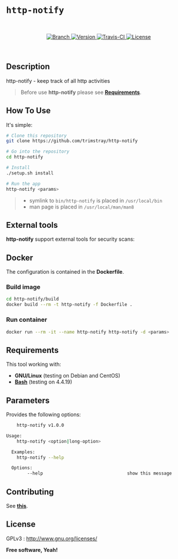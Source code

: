 # `http-notify`

<br>

<p align="center">
  <a href="https://img.shields.io/badge/Branch-master-green.svg">
    <img src="https://img.shields.io/badge/Branch-master-green.svg"
        alt="Branch">
  </a>
  <a href="https://img.shields.io/badge/Version-v1.0.0-lightgrey.svg">
    <img src="https://img.shields.io/badge/Version-v1.0.0-lightgrey.svg"
        alt="Version">
  </a>
  <a href="https://github.com/trimstray/http-notify">
    <img src="https://github.com/trimstray/http-notify.svg?branch=master"
        alt="Travis-CI">
  </a>
  <a href="http://www.gnu.org/licenses/">
    <img src="https://img.shields.io/badge/license-GNU-blue.svg"
        alt="License">
  </a>
</p>

<br>

## Description

http-notify - keep track of all http activities

  > Before use **http-notify** please see **[Requirements](#requirements)**.

## How To Use

It's simple:

```bash
# Clone this repository
git clone https://github.com/trimstray/http-notify

# Go into the repository
cd http-notify

# Install
./setup.sh install

# Run the app
http-notify <params>
```

> * symlink to `bin/http-notify` is placed in `/usr/local/bin`
> * man page is placed in `/usr/local/man/man8`

## External tools

**http-notify** support external tools for security scans:

## Docker

The configuration is contained in the **Dockerfile**.

### Build image

```bash
cd http-notify/build
docker build --rm -t http-notify -f Dockerfile .
```

### Run container

```bash
docker run --rm -it --name http-notify http-notify -d <params>
```

## Requirements

This tool working with:

- **GNU/Linux** (testing on Debian and CentOS)
- **[Bash](https://www.gnu.org/software/bash/)** (testing on 4.4.19)

## Parameters

Provides the following options:

```bash
    http-notify v1.0.0

Usage:
    http-notify <option|long-option>

  Examples:
    http-notify --help

  Options:
        --help                                show this message
```

## Contributing

See **[this](CONTRIBUTING.md)**.

## License

GPLv3 : <http://www.gnu.org/licenses/>

**Free software, Yeah!**
